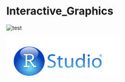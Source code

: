 # Interactive_Graphics

![test](https://github.com/favicon.ico)

<img src="foto_R_Studio.png" width="300">

